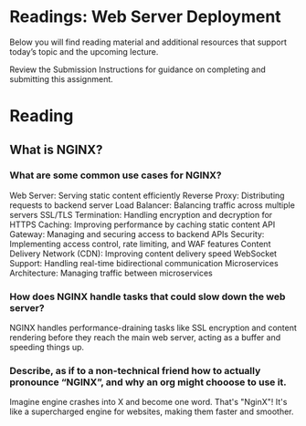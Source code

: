 # Readings: Web Server Deployment
Below you will find reading material and additional resources that support today’s topic and the upcoming lecture.

Review the Submission Instructions for guidance on completing and submitting this assignment.

# Reading
## What is NGINX?

### What are some common use cases for NGINX?
Web Server: Serving static content efficiently
Reverse Proxy: Distributing requests to backend server
Load Balancer: Balancing traffic across multiple servers
SSL/TLS Termination: Handling encryption and decryption for HTTPS
Caching: Improving performance by caching static content
API Gateway: Managing and securing access to backend APIs
Security: Implementing access control, rate limiting, and WAF features
Content Delivery Network (CDN): Improving content delivery speed
WebSocket Support: Handling real-time bidirectional communication
Microservices Architecture: Managing traffic between microservices

### How does NGINX handle tasks that could slow down the web server?
NGINX handles performance-draining tasks like SSL encryption and content rendering before they reach the main web server, acting as a buffer and speeding things up.

### Describe, as if to a non-technical friend how to actually pronounce “NGINX”, and why an org might chooose to use it.
Imagine engine crashes into X and become one word. That's "NginX"! It's like a supercharged engine for websites, making them faster and smoother.
